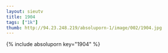 ```yaml
--- 
layout: sieutv
title: 1904
tags: ["1k"]
thumb: http://94.23.248.219/absoluporn-1/image/002/1904.jpg
---
```

{% include absoluporn key="1904" %} 

